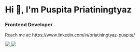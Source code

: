 <h1>Hi 👋, I'm Puspita Priatiningtyaz</h1>
<h3>Frontend Developer</h3>

Reach me at: https://www.linkedin.com/in/priatiningtyaz-puspita/


<!--
**ppriatiningtyaz/ppriatiningtyaz** is a ✨ _special_ ✨ repository because its `README.md` (this file) appears on your GitHub profile.

Here are some ideas to get you started:

- 🔭 I’m currently working on ...
- 🌱 I’m currently learning ...
- 👯 I’m looking to collaborate on ...
- 🤔 I’m looking for help with ...
- 💬 Ask me about ...
- 📫 How to reach me: ...
- 😄 Pronouns: ...
- ⚡ Fun fact: ...
-->
<a href="https://github.com/ppriatiningtyaz/ppriatiningtyaz">
  <img src="https://github-readme-stats.vercel.app/api/top-langs/?username=ppriatiningtyaz&title_color=ffffff&text_color=c9cacc&icon_color=2bbc8a&bg_color=1d1f21" />
</a>

<a href="https://github.com/ppriatiningtyaz/ppriatiningtyaz">
  <img src="https://github-readme-stats.vercel.app/api?username=ppriatiningtyaz&show_icons=true&line_height=34&count_private=true&title_color=ffffff&text_color=c9cacc&icon_color=2bbc8a&bg_color=1d1f21" />
</a>



